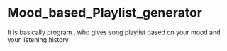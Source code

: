 # Mood_based_Playlist_generator
It is basically program , who gives song playlist based on your mood and your listening history
